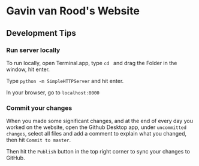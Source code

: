 # Gavin van Rood's Website


## Development Tips

### Run server locally
To run locally, open Terminal.app, type `cd ` and drag the Folder in the window, hit enter.

Type `python -m SimpleHTTPServer` and hit enter.

In your browser, go to `localhost:8000`

### Commit your changes

When you made some significant changes, and at the end of every day you worked on the website, open the Github Desktop app, under `uncommitted changes`, select all files and add a comment to explain what you changed, then hit `Commit to master`.

Then hit the `Publish` button in the top right corner to sync your changes to GitHub.
